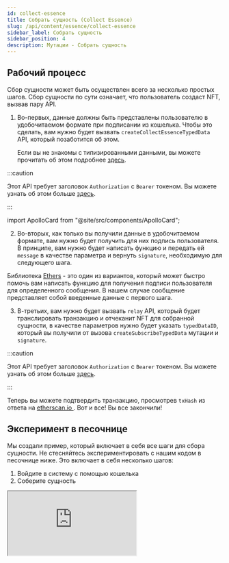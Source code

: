 ```yaml
---
id: collect-essence
title: Собрать сущность (Collect Essence)
slug: /api/content/essence/collect-essence
sidebar_label: Собрать сущность
sidebar_position: 4
description: Мутации - Собрать сущность
---
```


## Рабочий процесс

Сбор сущности может быть осуществлен всего за несколько простых шагов. Сбор сущности по сути означает, что пользователь создаст NFT, вызвав пару API.

1. Во-первых, данные должны быть представлены пользователю в удобочитаемом формате при подписании из кошелька. Чтобы это сделать, вам нужно будет вызвать `createCollectEssenceTypedData` API, который позаботится об этом.

   Если вы не знакомы с типизированными данными, вы можете прочитать об этом подробнее [здесь](https://eips.ethereum.org/EIPS/eip-712).

:::caution

Этот API требует заголовок `Authorization` с `Bearer` токеном. Вы можете узнать об этом больше [здесь](/api/authentication/user-login).

:::

import ApolloCard from "@site/src/components/ApolloCard";

<ApolloCard queryName="CreateCollectEssenceTypedData" />

2. Во-вторых, как только вы получили данные в удобочитаемом формате, вам нужно будет получить для них подпись пользователя. В принципе, вам нужно будет написать функцию и передать ей `message` в качестве параметра и вернуть `signature`, необходимую для следующего шага.

Библиотека [Ethers](https://docs.ethers.io/v5/) - это один из вариантов, который может быстро помочь вам написать функцию для получения подписи пользователя для определенного сообщения. В нашем случае сообщение представляет собой введенные данные с первого шага.

3. В-третьих, вам нужно будет вызвать `relay` API, который будет транслировать транзакцию и отчеканит NFT для собранной сущности, в качестве параметров нужно будет указать `typedDataID`, который вы получили от вызова `createSubscribeTypedData` мутации и `signature`.

:::caution

Этот API требует заголовок `Authorization` с `Bearer` токеном. Вы можете узнать об этом больше [здесь](/api/authentication/user-login).

:::

<ApolloCard queryName="relay" />

Теперь вы можете подтвердить транзакцию, просмотрев `txHash` из ответа на [etherscan.io ](http://etherscan.io). Вот и все! Вы все закончили!

## Эксперимент в песочнице

Мы создали пример, который включает в себя все шаги для сбора сущности. Не стесняйтесь экспериментировать с нашим кодом в песочнице ниже. Это включает в себя несколько шагов:

1. Войдите в систему с помощью кошелька
2. Соберите сущность

<iframe src="https://codesandbox.io/embed/collect-essence-phlqfs?codemirror=1&fontsize=14&hidenavigation=0&theme=dark&runonclick=1&view=split&module=/src/App.tsx"
    title="collect-essence"
    allow="accelerometer; ambient-light-sensor; camera; encrypted-media; geolocation; gyroscope; hid; microphone; midi; payment; usb; vr; xr-spatial-tracking"
    sandbox="allow-forms allow-modals allow-popups allow-presentation allow-same-origin allow-scripts"
></iframe>

